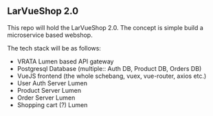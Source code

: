 ## LarVueShop 2.0


This repo will hold the LarVueShop 2.0. The concept is simple build a microservice based webshop.

The tech stack will be as follows:
+ VRATA Lumen based API gateway
+ Postgresql Database (multiple:: Auth DB, Product DB, Orders DB)
+ VueJS frontend (the whole schebang, vuex, vue-router, axios etc.)
+ User Auth Server Lumen
+ Product Server Lumen
+ Order Server Lumen
+ Shopping cart (?) Lumen
